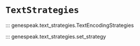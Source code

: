 # `TextStrategies`

::: genespeak.text_strategies.TextEncodingStrategies

::: genespeak.text_strategies.set_strategy
